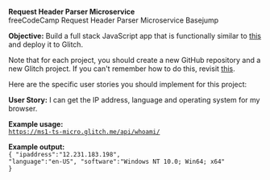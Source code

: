 <b>Request Header Parser Microservice</b><br>
freeCodeCamp Request Header Parser Microservice Basejump

<b>Objective:</b> Build a full stack JavaScript app that is functionally similar to <a href="https://cryptic-ridge-9197.herokuapp.com/api/whoami/">this</a> and deploy it to Glitch.

Note that for each project, you should create a new GitHub repository and a new Glitch project. If you can't remember how to do this, revisit <a href="https://freecodecamp.org/challenges/get-set-for-our-api-development-projects">this</a>.

Here are the specific user stories you should implement for this project:

<b>User Story:</b> I can get the IP address, language and operating system for my browser.

<b>Example usage:</b><br>
<code>https://ms1-ts-micro.glitch.me/api/whoami/</code><br>

<b>Example output:</b><br>
<code>{ "ipaddress":"12.231.183.198", "language":"en-US", "software":"Windows NT 10.0; Win64; x64" }</code>